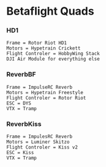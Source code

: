 # Betaflight Quads

### HD1

	Frame = Rotor Riot HD1  
	Motors = Hypetrain Crickett  
	Flight Controler = HobbyWing Stack  
	DJI Air Module for everything else  



### ReverbBF

	Frame = ImpulseRC Reverb  
	Motors = Hypetrain Freestyle  
	Flight Controler = Rotor Riot  
	ESC = DYS
	VTX = Tramp



### ReverbKiss
	Frame = ImpulesRC Reverb
	Motors = Luminer Skitzo
	Flight Controler = Kiss v2
	ESC = Kiss
	VTX = Tramp